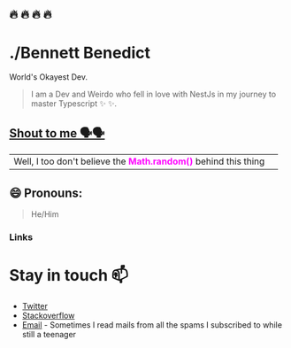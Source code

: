 ## :fire: :fire: :fire: :fire:

# ./Bennett Benedict

World's Okayest Dev.

> I am a Dev and Weirdo who fell in love with NestJs in my journey to master Typescript :sparkles: :sparkles:.

## [Shout to me 🗣️🗣️](<https://twitter.com/intent/tweet?text=Yooh%20🔥🔥%20%40BaharaJr%20%F0%9F%91%8B.%20what's%20good!%20(https%3A%2F%2Fgithub.com%2FBaharaJr)%0A%0A>)

<table>
  <tr>
    <td>Well, I too don't believe the <b style='color: magenta'>Math.random()</b> behind this thing</td>
    <td><img src="https://ryan-lanciaux-counter.glitch.me/count.svg" alt="" /></td>
  </tr>
</table>

##  😄 Pronouns:
   > He/Him

### Links

# Stay in touch 📫
- [Twitter](https://twitter.com/BaharaJr)
- [Stackoverflow](https://stackoverflow.com/users/10117334/baharajr) 
- [Email](mailto:bennybenester@gmail.com) - Sometimes I read mails from all the spams I subscribed to while still a teenager

